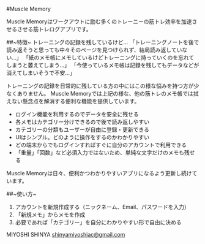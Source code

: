 #Muscle Memory

Muscle Memoryはワークアウトに励む多くのトレーニーの筋トレ効率を加速させるさせる筋トレログアプリです。

##~特徴~
トレーニングの記録を残しているけど…
「トレーニングノートを後で読み返そうと思っても中々そのページを見つけられず、結局読み返していない…」
「紙のメモ帳にメモしているけどトレーニングに持っていくのを忘れてしまうと萎えてしまう…」
「今使っているメモ帳は記録を残してもデータなどが消えてしまいそうで不安…」

トレーニングの記録を日常的に残している方の中にはこの様な悩みを持つ方が少なくありません。
Muscle Memoryでは上記の様な、他の筋トレのメモ帳では拭えない懸念点を解消する便利な機能を提供しています。

* ログイン機能を利用するのでデータを安全に残せる
* 各メモはカテゴリー分けできるので後で読み返しやすい
* カテゴリーの分類もユーザーが自由に登録・更新できる
* UIはシンプル。どのように操作をするのかわかりやすい
* どの端末からでもログインすればすぐに自分のアカウントで利用できる
* 「重量」「回数」など必須入力ではないため、単純な文字だけのメモも残せる


Muscle Memoryは日々、便利かつわかりやすいアプリになるよう更新し続けています。

##~使い方~

1. アカウントを新規作成する（ニックネーム、Email、パスワードを入力）
2. 「新規メモ」からメモを作成
3. 必要であれば「カテゴリー」を自分にわかりやすい形で自由に決める





MIYOSHI SHINYA
shinyamiyoshiac@gmail.com